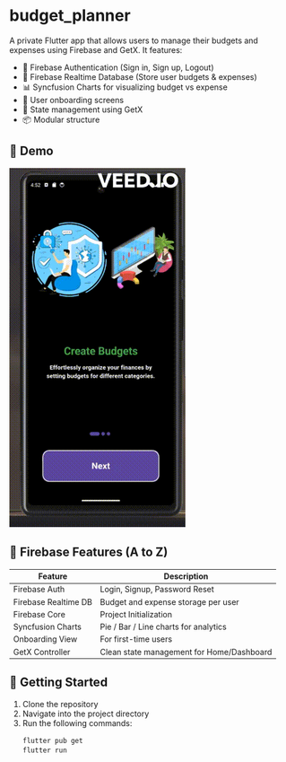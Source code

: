 # budget_planner

A private Flutter app that allows users to manage their budgets and expenses using Firebase and GetX. It features:

- 🔐 Firebase Authentication (Sign in, Sign up, Logout)
- 💾 Firebase Realtime Database (Store user budgets & expenses)
- 📊 Syncfusion Charts for visualizing budget vs expense
- 👤 User onboarding screens
- 🔁 State management using GetX
- 📦 Modular structure

## 📸 Demo

![Demo](assets/images/demo.gif)

## 🔧 Firebase Features (A to Z)

| Feature               | Description                                 |
|------------------------|---------------------------------------------|
| Firebase Auth          | Login, Signup, Password Reset               |
| Firebase Realtime DB   | Budget and expense storage per user         |
| Firebase Core          | Project Initialization                      |
| Syncfusion Charts      | Pie / Bar / Line charts for analytics       |
| Onboarding View        | For first-time users                        |
| GetX Controller        | Clean state management for Home/Dashboard   |

## 🚀 Getting Started

1. Clone the repository
2. Navigate into the project directory
3. Run the following commands:
   ```bash
   flutter pub get
   flutter run

